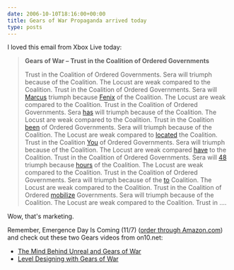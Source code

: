 ```yaml
---
date: 2006-10-10T18:16:00+00:00
title: Gears of War Propaganda arrived today
type: posts
---
```

I loved this email from Xbox Live today:

> **Gears of War – Trust in the Coalition of Ordered Governments**
>
> Trust in the Coalition of Ordered Governments. Sera will triumph because of the Coalition. The Locust are weak compared to the Coalition. Trust in the Coalition of Ordered Governments. Sera will [Marcus](http://communications3.msn.com/Key=39155.DRfs.C.DZ.FqZWm) triumph because [Fenix](http://communications3.msn.com/Key=39155.DRfs.C.DZ.FqZWm) of the Coalition. The Locust are weak compared to the Coalition. Trust in the Coalition of Ordered Governments. Sera [has](http://communications3.msn.com/Key=39155.DRfs.C.DZ.FqZWm) will triumph because of the Coalition. The Locust are weak compared to the Coalition. Trust in the Coalition [been](http://communications3.msn.com/Key=39155.DRfs.C.DZ.FqZWm) of Ordered Governments. Sera will triumph because of the Coalition. The Locust are weak compared to [located](http://communications3.msn.com/Key=39155.DRfs.C.DZ.FqZWm) the Coalition. Trust in the Coalition [You](http://communications3.msn.com/Key=39155.DRfs.C.DZ.FqZWm) of Ordered Governments. Sera will triumph because of the Coalition. The Locust are weak compared [have](http://communications3.msn.com/Key=39155.DRfs.C.DZ.FqZWm) to the Coalition. Trust in the Coalition of Ordered Governments. Sera will [48](http://communications3.msn.com/Key=39155.DRfs.C.DZ.FqZWm) triumph because [hours](http://communications3.msn.com/Key=39155.DRfs.C.DZ.FqZWm) of the Coalition. The Locust are weak compared to the Coalition. Trust in the Coalition of Ordered Governments. Sera will triumph because of the [to](http://communications3.msn.com/Key=39155.DRfs.C.DZ.FqZWm) Coalition. The Locust are weak compared to the Coalition. Trust in the Coalition of Ordered [mobilize](http://communications3.msn.com/Key=39155.DRfs.C.DZ.FqZWm) Governments. Sera will triumph because of the Coalition. The Locust are weak compared to the Coalition. Trust in ....

Wow, that's marketing.

Remember, Emergence Day Is Coming (11/7) ([order through Amazon.com](http://www.amazon.com/dp/B000FRS9II?tag=duncanmackenz-20&camp=0&creative=0&linkCode=as1&creativeASIN=B000FRS9II&adid=1SJYT48T6CDEAYEVM3NT&)) and check out these two Gears videos from on10.net:

  * [The Mind Behind Unreal and Gears of War](http://on10.net/Blogs/tina/3438/)
  * [Level Designing with Gears of War](http://on10.net/Blogs/tina/3662/)
